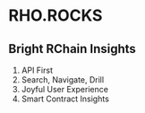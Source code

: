 # RHO.ROCKS
## Bright RChain Insights

1. API First
2. Search, Navigate, Drill
3. Joyful User Experience
5. Smart Contract Insights
